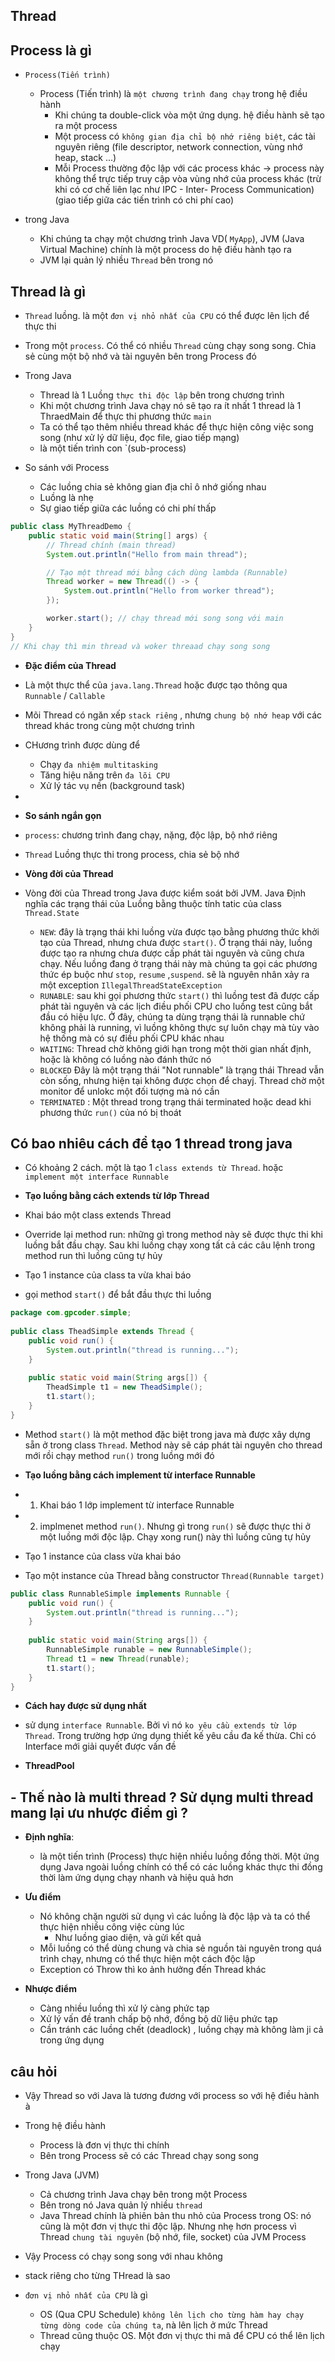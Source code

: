 ## Thread

## Process là gì

-   `Process(Tiến trình)`

    -   Process (Tiến trình) là `một chương trình đang chạy` trong hệ điều hành
        -   Khi chúng ta double-click vòa một ứng dụng. hệ điều hành sẽ tạo ra một process
        -   Một process có `không gian địa chỉ bộ nhớ riêng biệt`, các tài nguyên riêng (file descriptor, network connection, vùng nhớ heap, stack ...)
        -   Mỗi Process thường độc lập với các process khác -> process này không thể trực tiếp truy cập vòa vùng nhớ của process khác (trừ khi có cơ chế liên lạc như IPC - Inter- Process Communication) (giao tiếp giữa các tiến trình có chi phí cao)

-   trong Java
    -   Khi chúng ta chạy một chương trình Java VD( `MyApp`), JVM (Java Virtual Machine) chính là một process do hệ điều hành tạo ra
    -   JVM lại quản lý nhiều `Thread` bên trong nó

## Thread là gì


-   `Thread` luồng. là một `đơn vị nhỏ nhất của CPU` có thể được lên lịch để thực thi
-   Trong một `process`. Có thể có nhiều `Thread` cùng chạy song song. Chia sẻ cùng một bộ nhớ và tài nguyên bên trong Process đó

-   Trong Java
    -   Thread là 1 Luồng `thực thi độc lập` bên trong chương trình
    -   Khi một chương trình Java chạy nó sẽ tạo ra ít nhất 1 thread là 1 ThraedMain để thực thi phương thức `main`
    -   Ta có thể tạo thêm nhiều thread khác để thực hiện công việc song song (như xử lý dữ liệu, đọc file, giao tiếp mạng)
    -   là một tiến trình con `(sub-process)

- So sánh với Process
    - Các luồng chia sẻ không gian địa chỉ ô nhớ giống nhau
    - Luồng là nhẹ
    - Sự giao tiếp giữa các luồng có chi phí thấp

```java
public class MyThreadDemo {
    public static void main(String[] args) {
        // Thread chính (main thread)
        System.out.println("Hello from main thread");

        // Tạo một thread mới bằng cách dùng lambda (Runnable)
        Thread worker = new Thread(() -> {
            System.out.println("Hello from worker thread");
        });

        worker.start(); // chạy thread mới song song với main
    }
}
// Khi chạy thì min thread và woker threaad chạy song song
```

-   **Đặc điểm của Thread**

-   Là một thực thể của `java.lang.Thread` hoặc được tạo thông qua `Runnable` / `Callable`
-   Mõi Thread có ngăn xếp `stack riêng` , nhưng `chung bộ nhớ heap` với các thread khác trong cùng một chương trình
-   CHương trình được dùng để

    -   Chạy `đa nhiệm multitasking`
    -   Tăng hiệu năng trên `đa lõi CPU`
    -   Xử lý tác vụ nền (background task)

-
-   **So sánh ngắn gọn**
-   `process`: chương trình đang chạy, nặng, độc lập, bộ nhớ riêng
-   `Thread` Luồng thực thi trong process, chia sẻ bộ nhớ

-   **Vòng đời của Thread**
-   Vòng đời của Thread trong Java được kiểm soát bởi JVM. Java Định nghĩa các trạng thái của Luồng bằng thuộc tính tatic của class `Thread.State`
    -   `NEW`: đây là trạng thái khi luồng vừa được tạo bằng phương thức khởi tạo của Thread, nhưng chưa được `start()`. Ở trạng thái này, luồng được tạo ra nhưng chưa được cấp phát tài nguyên và cũng chưa chạy. Nếu luồng đang ở trạng thái này mà chúng ta gọi các phương thức ép buộc như `stop`, `resume` ,`suspend`. sẽ là nguyên nhân xảy ra một exception `IllegalThreadStateException`
    -   `RUNABLE`: sau khi gọi phương thức `start()` thì luồng test đã được cấp phát tài nguyên và các lịch điều phối CPU cho luồng test cũng bắt đầu có hiệu lực. Ở đây, chúng ta dùng trạng thái là runnable chứ không phải là running, vì luồng không thực sự luôn chạy mà tùy vào hệ thống mà có sự điều phối CPU khác nhau
    -   `WAITING`: Thread chờ không giới hạn trong một thời gian nhất định, hoặc là không có luồng nào đánh thức nó
    -   `BLOCKED` Đây là một trạng thái "Not runnable" là trạng thái Thread vẫn còn sống, nhưng hiện tại không được chọn để chayj. Thread chờ một monitor để unlokc một đối tượng mà nó cần
    -   `TERMINATED` : Một thread trong trạng thái terminated hoặc dead khi phương thức `run()` của nó bị thoát

## Có bao nhiêu cách để tạo 1 thread trong java

- Có khoảng 2 cách. một là tạo 1 `class extends từ Thread`. hoặc `implement một interface Runnable`

- **Tạo luồng bằng cách extends từ lớp Thread**

- Khai báo một class extends Thread
- Override lại method run: những gì trong method này sẽ được thực thi khi luồng bắt đầu chạy. Sau khi luồng chạy xong tất cả các câu lệnh trong method run thì luồng cũng tự hủy
- Tạo 1 instance của class ta vừa khai báo
- gọi method `start()` để bắt đầu thực thi luồng 

```java
package com.gpcoder.simple;
 
public class TheadSimple extends Thread {
    public void run() {
        System.out.println("thread is running...");
    }
 
    public static void main(String args[]) {
        TheadSimple t1 = new TheadSimple();
        t1.start();
    }
}
```

- Method `start()` là một method đặc biệt trong java mà được xây dựng sẵn ở trong class `Thread`. Method này sẽ cáp phát tài nguyên cho thread mới rồi chạy method `run()` trong luồng mới đó

- **Tạo luồng bằng cách implement từ interface Runnable**
- 1. Khai báo 1 lớp implement từ interface Runnable 
- 2. implmenet method `run()`. Nhưng gì trong `run()` sẽ được thực thi ở một luồng mới độc lập. Chạy xong run() này thì luồng cũng tự hủy
- Tạo 1 instance của class vừa khai báo 
- Tạo một instance của Thread bằng constructor `Thread(Runnable target)`

```java
public class RunnableSimple implements Runnable {
    public void run() {
        System.out.println("thread is running...");
    }
 
    public static void main(String args[]) {
        RunnableSimple runable = new RunnableSimple();
        Thread t1 = new Thread(runable);
        t1.start();
    }
}
```

- **Cách hay được sử dụng nhất**

- sử dụng `interface Runnable`. Bởi vì nó `ko yêu cầu extends từ lớp Thread`. Trong trường hợp ứng dụng thiết kế yêu cầu đa kế thừa. Chỉ có Interface mới giải quyết được vấn đề

- **ThreadPool**

##  - Thế nào là multi thread ? Sử dụng multi thread mang lại ưu nhược điểm gì ?

- **Định nghĩa**: 
    - là một tiến trình (Process) thực hiện nhiều luồng đồng thời. Một ứng dụng Java ngoài luồng chính có thể có các luồng khác thực thi đồng thời làm ứng dụng chạy nhanh và hiệu quả hơn 

- **Ưu điểm**
    - Nó không chặn người sử dụng vì các luồng là độc lập và ta có thể thực hiện nhiều công việc cùng lúc
        - Như luồng giao diện, và gửi kết quả
    - Mỗi luồng có thể dùng chung và chia sẻ nguồn tài nguyên trong quá trình chạy, nhưng có thể thực hiện một cách độc lập
    - Exception có Throw thì ko ảnh hưởng đến Thread khác

- **Nhược điểm**
    - Càng nhiều luồng thì xử lý càng phức tạp
    - Xử lý vấn đề tranh chấp bộ nhớ, đồng bộ dữ liệu phức tạp
    - Cần tránh các luồng chết (deadlock) , luồng chạy mà không làm ji cả trong ứng dụng
## câu hỏi

-   Vậy Thread so với Java là tương đương với process so với hệ điều hành à

-   Trong hệ điều hành
    -   Process là đơn vị thực thi chính
    -   Bên trong Process sẽ có các Thread chạy song song
-   Trong Java (JVM)

    -   Cả chương trình Java chạy bên trong một Process
    -   Bên trong nó Java quản lý nhiều `thread`
    -   Java Thread chính là phiên bản thu nhỏ của Process trong OS: nó cũng là một đơn vị thực thi độc lập. Nhưng nhẹ hơn process vì Thread `chung tài nguyên` (bộ nhớ, file, socket) của JVM Process

-   Vậy Process có chạy song song với nhau không

-   stack riêng cho từng THread là sao

-   `đơn vị nhỏ nhất của CPU` là gì
    -   OS (Qua CPU Schedule) `không lên lịch cho từng hàm hay chạy từng dòng code của chúng ta`, nà lên lịch ở mức Thread
    -   Thread cũng thuộc OS. Một đơn vị thực thi mã để CPU có thể lên lịch chạy
